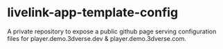 # livelink-app-template-config
A private repository to expose a public github page serving configuration files for player.demo.3dverse.dev &amp; player.demo.3dverse.com.
